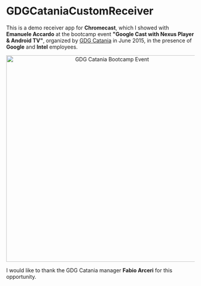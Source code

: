 # GDGCataniaCustomReceiver
This is a demo receiver app for **Chromecast**, which I showed with **Emanuele Accardo** at the bootcamp event **"Google Cast with Nexus Player &amp; Android TV"**, organized by [GDG Catania](https://www.facebook.com/gdgcatania/) in June 2015, in the presence of **Google** and **Intel** employees.  

<p align="center">
  <a href="https://twitter.com/dariodotzero/status/613053858768646144" target="_blank">
    <img src="https://pbs.twimg.com/media/CIIBN4aWUAAzzFY.jpg" alt="GDG Catania Bootcamp Event" width="550" title="GDG Catania Bootcamp Event">
  </a>
</p>

I would like to thank the GDG Catania manager **Fabio Arceri** for this opportunity.
